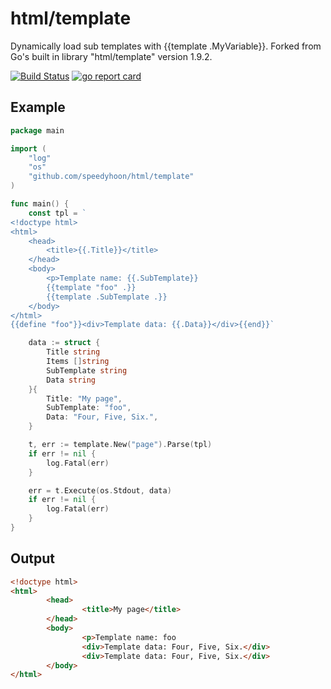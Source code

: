 # html/template
Dynamically load sub templates with {{template .MyVariable}}. Forked from Go's built in library "html/template" version 1.9.2.

[![Build Status](https://travis-ci.org/speedyhoon/html.svg?branch=master)](https://travis-ci.org/speedyhoon/html)
[![go report card](https://goreportcard.com/badge/github.com/speedyhoon/html)](https://goreportcard.com/report/github.com/speedyhoon/html)

## Example
```go
package main

import (
	"log"
	"os"
	"github.com/speedyhoon/html/template"
)

func main() {
	const tpl = `
<!doctype html>
<html>
	<head>
		<title>{{.Title}}</title>
	</head>
	<body>
		<p>Template name: {{.SubTemplate}}
		{{template "foo" .}}
		{{template .SubTemplate .}}
	</body>
</html>
{{define "foo"}}<div>Template data: {{.Data}}</div>{{end}}`

	data := struct {
		Title string
		Items []string
		SubTemplate string
		Data string
	}{
		Title: "My page",
		SubTemplate: "foo",
		Data: "Four, Five, Six.",
	}

	t, err := template.New("page").Parse(tpl)
	if err != nil {
		log.Fatal(err)
	}

	err = t.Execute(os.Stdout, data)
	if err != nil {
		log.Fatal(err)
	}
}
```

## Output
```html
<!doctype html>
<html>
        <head>
                <title>My page</title>
        </head>
        <body>
                <p>Template name: foo
                <div>Template data: Four, Five, Six.</div>
                <div>Template data: Four, Five, Six.</div>
        </body>
</html>
```